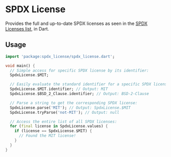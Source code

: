 # SPDX License

Provides the full and up-to-date SPDX licenses as seen in the [SPDX Licenses list](https://spdx.org/licenses/), in Dart.

## Usage

```dart
import 'package:spdx_license/spdx_license.dart';

void main() {
  // Simple access for specific SPDX license by its identifier:
  SpdxLicense.$MIT;

  // Easily evaluate the standard identifier for a specific SPDX license:
  SpdxLicense.$MIT.identifier; // Output: MIT
  SpdxLicense.$BSD_2_Clause.identifier; // Output: BSD-2-Clause

  // Parse a string to get the corresponding SPDX license:
  SpdxLicense.parse('MIT'); // Output: SpdxLicense.$MIT
  SpdxLicense.tryParse('not-MIT'); // Output: null

  // Access the entire list of all SPDX licenses:
  for (final license in SpdxLicense.values) {
    if (license == SpdxLicense.$MIT) {
      // Found the MIT license!
    }
  }
}

```